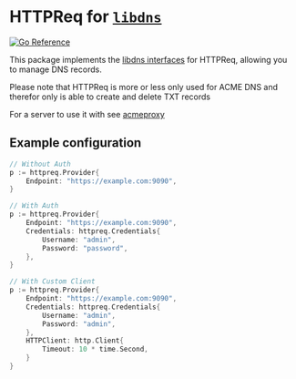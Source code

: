 HTTPReq for [`libdns`](https://github.com/libdns/libdns)
=======================

[![Go Reference](https://pkg.go.dev/badge/test.svg)](https://pkg.go.dev/github.com/libdns/httpreq)

This package implements the [libdns interfaces](https://github.com/libdns/libdns) for HTTPReq, allowing you to manage DNS records.

Please note that HTTPReq is more or less only used for ACME DNS and therefor only is able to create and delete TXT records

For a server to use it with see [acmeproxy](https://github.com/mdbraber/acmeproxy/tree/master)

Example configuration
----------------------
```go
// Without Auth
p := httpreq.Provider{
    Endpoint: "https://example.com:9090",
}

// With Auth
p := httpreq.Provider{
    Endpoint: "https://example.com:9090",
    Credentials: httpreq.Credentials{
        Username: "admin",
        Password: "password",
    },
}

// With Custom Client
p := httpreq.Provider{
	Endpoint: "https://example.com:9090",
	Credentials: httpreq.Credentials{
		Username: "admin",
		Password: "admin",
	},
	HTTPClient: http.Client{
		Timeout: 10 * time.Second,
	}
}
```
